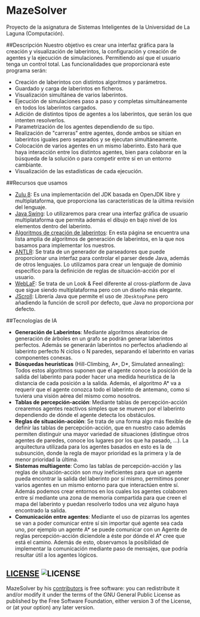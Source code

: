 MazeSolver
==========

Proyecto de la asignatura de Sistemas Inteligentes de la Universidad de La Laguna (Computación).

##Descripción
Nuestro objetivo es crear una interfaz gráfica para la creación y visualización de laberintos, la configuración y creación de agentes y la ejecución de simulaciones. Permitiendo así que el usuario tenga un control total. Las funcionalidades que proporcionará este programa serán:
* Creación de laberintos con distintos algoritmos y parámetros.
* Guardado y carga de laberintos en ficheros.
* Visualización simultánea de varios laberintos.
* Ejecución de simulaciones paso a paso y completas simultáneamente en todos los laberintos cargados.
* Adición de distintos tipos de agentes a los laberintos, que serán los que intenten resolverlos.
* Parametrización de los agentes dependiendo de su tipo.
* Realización de "carreras" entre agentes, donde ambos se sitúan en laberintos iguales pero separados y se ejecutan simultáneamente.
* Colocación de varios agentes en un mismo laberinto. Esto hará que haya interacción entre los distintos agentes, bien para colaborar en la búsqueda de la solución o para competir entre sí en un entorno cambiante.
* Visualización de las estadísticas de cada ejecución.

##Recursos que usamos
* [Zulu 8](http://www.azulsystems.com/products/zulu): Es una implementación del JDK basada en OpenJDK libre y multiplataforma, que proporciona las características de la última revisión del lenguaje.
* [Java Swing](http://docs.oracle.com/javase/tutorial/uiswing/): Lo utilizaremos para crear una interfaz gráfica de usuario multiplataforma que permita además el dibujo en bajo nivel de los elementos dentro del laberinto.
* [Algoritmos de creación de laberintos](http://www.astrolog.org/labyrnth/algrithm.htm): En esta página se encuentra una lista amplia de algoritmos de generación de laberintos, en la que nos basamos para implementar los nuestros.
* [ANTLR](http://www.antlr.org): Se trata de un generador de parseadores que puede proporcionar una interfaz para controlar el parser desde Java, además de otros lenguajes. Lo utilizamos para crear un lenguaje de dominio específico para la definición de reglas de situación-acción por el usuario.
* [WebLaF](https://github.com/mgarin/weblaf): Se trata de un Look & Feel diferente al cross-platform de Java que sigue siendo multiplataforma pero con un diseño más elegante.
* [JScroll](http://jscroll.sourceforge.net/index.html): Librería Java que permite el uso de `JDesktopPane` pero añadiendo la función de scroll por defecto, que Java no proporciona por defecto.

##Tecnologías de IA
* **Generación de Laberintos**: Mediante algoritmos aleatorios de generación de árboles en un grafo se podrán generar laberintos perfectos. Además se generarán laberintos no perfectos añadiendo al laberinto perfecto N ciclos o N paredes, separando el laberinto en varias componentes conexas.
* **Búsquedas heurísticas** (Hill-Climbing, A*, D*, Simulated annealing): Todos estos algoritmos suponen que el agente conoce la posición de la salida del laberinto para poder hacer una medida heurística de la distancia de cada posición a la salida. Además, el algoritmo A* va a requerir que el agente conozca todo el laberinto de antemano, como si tuviera una visión aérea del mismo como nosotros.
* **Tablas de percepción-acción**: Mediante tablas de percepción-acción crearemos agentes reactivos simples que se mueven por el laberinto dependiendo de dónde el agente detecta los obstáculos.
* **Reglas de situación-acción**: Se trata de una forma algo más flexible de definir las tablas de percepción-acción, que en nuestro caso además permiten distinguir una mayor variedad de situaciones (distingue otros agentes de paredes, conoce los lugares por los que ha pasado, ...). La arquitectura utilizada para los agentes basados en esto es la de subsunción, donde la regla de mayor prioridad es la primera y la de menor prioridad la última.
* **Sistemas multiagente**: Como las tablas de percepción-acción y las reglas de situación-acción son muy ineficientes para que un agente pueda encontrar la salida del laberinto por sí mismo, permitimos poner varios agentes en un mismo entorno para que interactúen entre sí. Además podemos crear entornos en los cuales los agentes colaboren entre sí mediante una zona de memoria compartida para que creen el mapa del laberinto y puedan resolverlo todos una vez alguno haya encontrado la salida.
* **Comunicación entre agentes**: Mediante el uso de pizarras los agentes se van a poder comunicar entre sí sin importar qué agente sea cada uno, por ejemplo un agente A* se puede comunicar con un Agente de reglas percepción-acción diciendole a éste por dónde el A* cree que está el camino. Además de esto, observamos la posibilidad de implementar la comunicación mediante paso de mensajes, que podría resultar útil a los agentes lógicos.

## [LICENSE](http://www.gnu.org/licenses/gpl-3.0.html) ![LICENSE](http://www.gnu.org/graphics/gplv3-88x31.png)

MazeSolver by his [contributors](https://github.com/kevinrobayna/MazeSolver/graphs/contributors) is free software: you can redistribute it and/or modify it under the terms of the GNU General Public License as published by the Free Software Foundation, either version 3 of the License, or (at your option) any later version.
